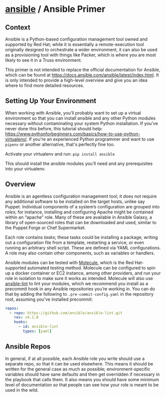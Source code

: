 # [ansible](./README.md) / Ansible Primer

## Context

Ansible is a Python-based configuration management tool owned and supported by Red Hat; while it is essentially a
remote-execution tool originally designed to orchestrate a wider environment, it can also be used as a provisioning tool 
with things like Packer, which is where you are most likely to see it in a Truss environment.

This primer is not intended to replace the official documentation for Ansible, which can be found at
https://docs.ansible.com/ansible/latest/index.html. It is only intended to provide a high-level overview and give you an 
idea where to find more detailed resources.

## Setting Up Your Environment

When working with Ansible, you’ll probably want to set up a virtual environment so that you can install ansible and any
other Python modules necessary without contaminating your system Python installation. If you’ve never done this before,
this tutorial should help: https://www.pythonforbeginners.com/basics/how-to-use-python-virtualenv/. If you're an
experienced Python programmer and want to use `pipenv` or another alternative, that's perfectly fine too.

Activate your virtualenv and run: `pip install ansible`

This should install the ansible modules you’ll need and any prerequisites into your virtualenv.

## Overview

Ansible is an agentless configuration management tool; it does not require any additional software to be installed on the
target hosts, unlike say Puppet. Individual components of a system’s configuration are grouped into *roles*; for
instance, installing and configuring Apache might be contained within an “apache” role. Many of these are available in
Ansible Galaxy, a library of open-sourced roles that can be downloaded and used, similar to the Puppet Forge or Chef
Supermarket.

Each role contains *tasks*; these tasks could be installing a package, writing out a configuration file from a template,
restarting a service, or even running an arbitrary shell script. These are defined via YAML configurations. A role may
also contain other components, such as variables or handlers.

Ansible modules can be tested with [Molecule](./molecule-primer.md), which is the Red Hat-supported automated testing
method. Molecule can be configured to spin up a docker container or EC2 instance, among other providers, and run your
role in isolation to make sure it works as intended. Molecule will also use
[ansible-lint](https://github.com/ansible/ansible-lint) to lint your modules, which we recommend you install as a
precommit hook in any Ansible repositories you’re working in. You can do that by adding the following to
`.pre-commit-config.yaml` in the repository root, assuming you've installed precommit:

```yml
repos:
  - repo: https://github.com/ansible/ansible-lint.git
    rev: v4.1.0
    hooks:
      - id: ansible-lint
        types: [yaml]
```

## Ansible Repos

In general, if at all possible, each Ansible role you write should use a separate repo, so that it can be used
elsewhere. This means it should be written for the general case as much as possible; environment-specific variables
should have sane defaults and then get overridden if necessary in the playbook that calls them. It also means you should
have some minimum level of documentation so that people can see how your role is meant to be used in the wild.
